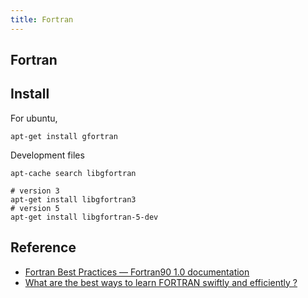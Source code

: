 ```yaml
---
title: Fortran
---
```


## Fortran

## Install
For ubuntu,

```
apt-get install gfortran
```

Development files

```
apt-cache search libgfortran
```


```
# version 3
apt-get install libgfortran3
# version 5
apt-get install libgfortran-5-dev
```



## Reference
* [Fortran Best Practices — Fortran90 1.0 documentation](http://www.fortran90.org/src/best-practices.html)
* [What are the best ways to learn FORTRAN swiftly and efficiently ?](https://www.researchgate.net/post/What_are_the_best_ways_to_learn_FORTRAN_swiftly_and_efficiently)
